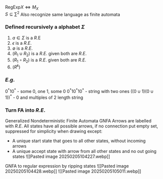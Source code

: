 $\text{RegExp} X \iff M_{X}$  
$S \subseteq \sum ^{2}$ 
Also recognize same language as finite automata
### Defined recursively a alphabet $\Sigma$ 
1. $a \in \Sigma$ is a $R$.E
2. $\epsilon$ is a $R$.$E$.
3. $\emptyset$ is a $R$.$E$.
4. $(R_{1} \cup R_{2})$ is a $R$.$E$. given both are $R$.$E$.
5. $(R_{1}\circ R_{2})$ is a $R$.$E$. given both are $R$.$E$.
6. $(R^{k})$ 
### $E$.$g$.
$0^{*} 10^{*}$ - some 0, one 1, some 0 
$0^{*}10^{*}10^{*}$ - string with two ones 
$((0 \cup 1)(0 \cup 1))^{*}$ - 0 and multiples of 2 length string 


### Turn FA into $R$.$E$.
Generalized Nondeterministic Finite Automata GNFA
Arrows are labelled with $R$.$E$.
All states have all possible arrows, if no connection put empty set, suppressed for simplicity when drawing
except:
- A unique start state that goes to all other states, without incoming arrows
- A unique accept state with arrow from all other states and no out going states
![[Pasted image 20250205104227.webp]]

GNFA to regular expression by ripping states
![[Pasted image 20250205104428.webp]]
![[Pasted image 20250205105011.webp]]

